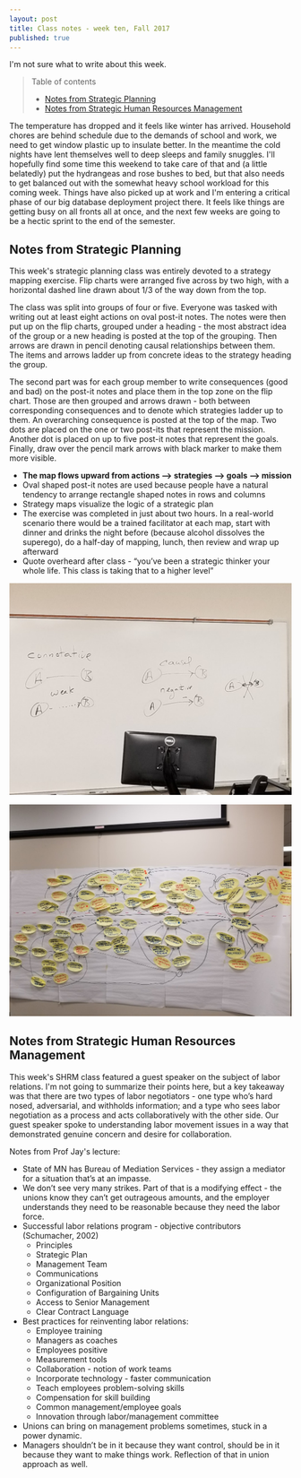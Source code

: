 ```yaml
---
layout: post
title: Class notes - week ten, Fall 2017
published: true
---
```


I'm not sure what to write about this week.

>Table of contents
> * [Notes from Strategic Planning](#notes-from-strategic-planning)
> * [Notes from Strategic Human Resources Management](#notes-from-strategic-human-resources-management)

The temperature has dropped and it feels like winter has arrived. Household chores are behind schedule due to the demands of school and work, we need to get window plastic up to insulate better. In the meantime the cold nights have lent themselves well to deep sleeps and family snuggles. I'll hopefully find some time this weekend to take care of that and (a little belatedly) put the hydrangeas and rose bushes to bed, but that also needs to get balanced out with the somewhat heavy school workload for this coming week. Things have also picked up at work and I'm entering a critical phase of our big database deployment project there. It feels like things are getting busy on all fronts all at once, and the next few weeks are going to be a hectic sprint to the end of the semester.

## Notes from Strategic Planning

This week's strategic planning class was entirely devoted to a strategy mapping exercise. Flip charts were arranged five across by two high, with a horizontal dashed line drawn about 1/3 of the way down from the top.

The class was split into groups of four or five. Everyone was tasked with writing out at least eight actions on oval post-it notes. The notes were then put up on the flip charts, grouped under a heading - the most abstract idea of the group or a new heading is posted at the top of the grouping. Then arrows are drawn in pencil denoting causal relationships between them. The items and arrows ladder up from concrete ideas to the strategy heading the group.

The second part was for each group member to write consequences (good and bad) on the post-it notes and place them in the top zone on the flip chart. Those are then grouped and arrows drawn - both between corresponding consequences and to denote which strategies ladder up to them. An overarching consequence is posted at the top of the map. Two dots are placed on the one or two post-its that represent the mission. Another dot is placed on up to five post-it notes that represent the goals. Finally, draw over the pencil mark arrows with black marker to make them more visible.

* **The map flows upward from actions --> strategies --> goals --> mission**
* Oval shaped post-it notes are used because people have a natural tendency to arrange rectangle shaped notes in rows and columns
* Strategy maps visualize the logic of a strategic plan
* The exercise was completed in just about two hours. In a real-world scenario there would be a trained facilitator at each map, start with dinner and drinks the night before (because alcohol dissolves the superego), do a half-day of mapping, lunch, then review and wrap up afterward
* Quote overheard after class - “you’ve been a strategic thinker your whole life. This class is taking that to a higher level”

<a href="../images/20171107_192112.jpg">![Types of causal map arrows](../images/20171107_192112.jpg "Types of causal map arrows")</a>

<a href="../images/20171107_204141.jpg">![Completed strategy map from class exercise](../images/20171107_204141.jpg "Completed strategy map from class exercise")</a>

## Notes from Strategic Human Resources Management

This week's SHRM class featured a guest speaker on the subject of labor relations. I'm not going to summarize their points here, but a key takeaway was that there are two types of labor negotiators - one type who’s hard nosed, adversarial, and withholds information; and a type who sees labor negotiation as a process and acts collaboratively with the other side. Our guest speaker spoke to understanding labor movement issues in a way that demonstrated genuine concern and desire for collaboration.

Notes from Prof Jay's lecture:

* State of MN has Bureau of Mediation Services - they assign a mediator for a situation that’s at an impasse.
* We don’t see very many strikes. Part of that is a modifying effect - the unions know they can’t get outrageous amounts, and the employer understands they need to be reasonable because they need the labor force.
* Successful labor relations program - objective contributors (Schumacher, 2002)
  * Principles
  * Strategic Plan
  * Management Team
  * Communications
  * Organizational Position
  * Configuration of Bargaining Units
  * Access to Senior Management
  * Clear Contract Language
* Best practices for reinventing labor relations:
  * Employee training
  * Managers as coaches
  * Employees positive
  * Measurement tools
  * Collaboration - notion of work teams
  * Incorporate technology - faster communication
  * Teach employees problem-solving skills
  * Compensation for skill building
  * Common management/employee goals
  * Innovation through labor/management committee
* Unions can bring on management problems sometimes, stuck in a power dynamic.
* Managers shouldn’t be in it because they want control, should be in it because they want to make things work. Reflection of that in union approach as well.
